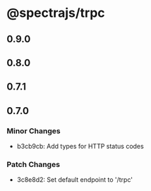 # @spectrajs/trpc

## 0.9.0

## 0.8.0

## 0.7.1

## 0.7.0

### Minor Changes

- b3cb9cb: Add types for HTTP status codes

### Patch Changes

- 3c8e8d2: Set default endpoint to '/trpc'
